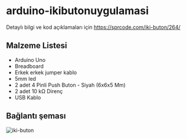 # arduino-ikibutonuygulamasi
Detaylı bilgi ve kod açıklamaları için https://sprcode.com/iki-buton/264/

<h2>Malzeme Listesi</h2>
  <ul>
    <li>Arduino Uno</li>
    <li>Breadboard</li>
    <li>Erkek erkek jumper kablo</li>
    <li>5mm led</li>
    <li> 2 adet 4 Pinli Push Buton - Siyah (6x6x5 Mm)</li>
    <li>2 adet 10 kΩ Direnç</li>
    <li>USB Kablo</li>
</ul>
<h2>Bağlantı şeması</h2>

![iki-buton](https://user-images.githubusercontent.com/47007407/51900124-89dcf700-23c5-11e9-8f00-22b905285328.png)
